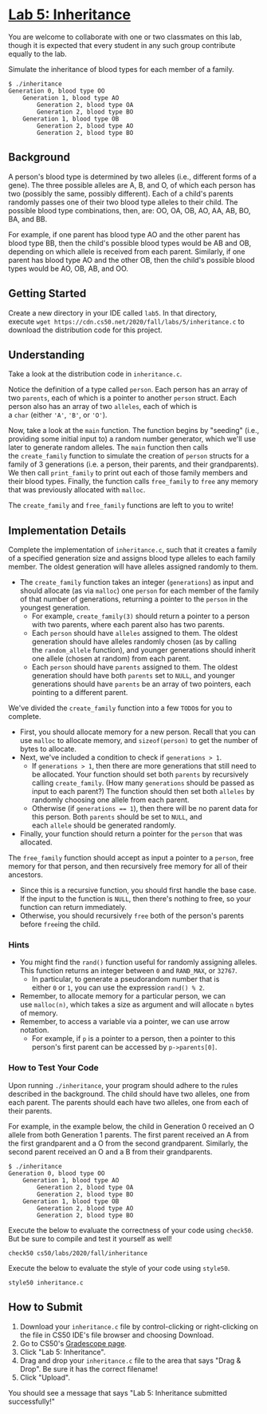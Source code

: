 [Lab 5: Inheritance](https://cs50.harvard.edu/college/2020/fall/labs/5/#lab-5-inheritance)
==========================================================================================

You are welcome to collaborate with one or two classmates on this lab, though it is expected that every student in any such group contribute equally to the lab.

Simulate the inheritance of blood types for each member of a family.

```
$ ./inheritance
Generation 0, blood type OO
    Generation 1, blood type AO
        Generation 2, blood type OA
        Generation 2, blood type BO
    Generation 1, blood type OB
        Generation 2, blood type AO
        Generation 2, blood type BO
```

## Background

A person's blood type is determined by two alleles (i.e., different forms of a gene). The three possible alleles are A, B, and O, of which each person has two (possibly the same, possibly different). Each of a child's parents randomly passes one of their two blood type alleles to their child. The possible blood type combinations, then, are: OO, OA, OB, AO, AA, AB, BO, BA, and BB.

For example, if one parent has blood type AO and the other parent has blood type BB, then the child's possible blood types would be AB and OB, depending on which allele is received from each parent. Similarly, if one parent has blood type AO and the other OB, then the child's possible blood types would be AO, OB, AB, and OO.

## Getting Started

Create a new directory in your IDE called `lab5`. In that directory, execute `wget https://cdn.cs50.net/2020/fall/labs/5/inheritance.c` to download the distribution code for this project.

## Understanding

Take a look at the distribution code in `inheritance.c`.

Notice the definition of a type called `person`. Each person has an array of two `parents`, each of which is a pointer to another `person` struct. Each person also has an array of two `alleles`, each of which is a `char` (either `'A'`, `'B'`, or `'O'`).

Now, take a look at the `main` function. The function begins by "seeding" (i.e., providing some initial input to) a random number generator, which we'll use later to generate random alleles. The `main` function then calls the `create_family` function to simulate the creation of `person` structs for a family of 3 generations (i.e. a person, their parents, and their grandparents). We then call `print_family` to print out each of those family members and their blood types. Finally, the function calls `free_family` to `free` any memory that was previously allocated with `malloc`.

The `create_family` and `free_family` functions are left to you to write!

## Implementation Details

Complete the implementation of `inheritance.c`, such that it creates a family of a specified generation size and assigns blood type alleles to each family member. The oldest generation will have alleles assigned randomly to them.

-   The `create_family` function takes an integer (`generations`) as input and should allocate (as via `malloc`) one `person` for each member of the family of that number of generations, returning a pointer to the `person` in the youngest generation.
    -   For example, `create_family(3)` should return a pointer to a person with two parents, where each parent also has two parents.
    -   Each `person` should have `alleles` assigned to them. The oldest generation should have alleles randomly chosen (as by calling the `random_allele` function), and younger generations should inherit one allele (chosen at random) from each parent.
    -   Each `person` should have `parents` assigned to them. The oldest generation should have both `parents` set to `NULL`, and younger generations should have `parents` be an array of two pointers, each pointing to a different parent.

We've divided the `create_family` function into a few `TODO`s for you to complete.

-   First, you should allocate memory for a new person. Recall that you can use `malloc` to allocate memory, and `sizeof(person)` to get the number of bytes to allocate.
-   Next, we've included a condition to check if `generations > 1`.
    -   If `generations > 1`, then there are more generations that still need to be allocated. Your function should set both `parents` by recursively calling `create_family`. (How many `generations` should be passed as input to each parent?) The function should then set both `alleles` by randomly choosing one allele from each parent.
    -   Otherwise (if `generations == 1`), then there will be no parent data for this person. Both `parents` should be set to `NULL`, and each `allele` should be generated randomly.
-   Finally, your function should return a pointer for the `person` that was allocated.

The `free_family` function should accept as input a pointer to a `person`, free memory for that person, and then recursively free memory for all of their ancestors.

-   Since this is a recursive function, you should first handle the base case. If the input to the function is `NULL`, then there's nothing to free, so your function can return immediately.
-   Otherwise, you should recursively `free` both of the person's parents before `free`ing the child.

### Hints

-   You might find the `rand()` function useful for randomly assigning alleles. This function returns an integer between `0` and `RAND_MAX`, or `32767`.
    -   In particular, to generate a pseudorandom number that is either `0` or `1`, you can use the expression `rand() % 2`.
-   Remember, to allocate memory for a particular person, we can use `malloc(n)`, which takes a size as argument and will allocate `n` bytes of memory.
-   Remember, to access a variable via a pointer, we can use arrow notation.
    -   For example, if `p` is a pointer to a person, then a pointer to this person's first parent can be accessed by `p->parents[0]`.

### How to Test Your Code

Upon running `./inheritance`, your program should adhere to the rules described in the background. The child should have two alleles, one from each parent. The parents should each have two alleles, one from each of their parents.

For example, in the example below, the child in Generation 0 received an O allele from both Generation 1 parents. The first parent received an A from the first grandparent and a O from the second grandparent. Similarly, the second parent received an O and a B from their grandparents.

```
$ ./inheritance
Generation 0, blood type OO
    Generation 1, blood type AO
        Generation 2, blood type OA
        Generation 2, blood type BO
    Generation 1, blood type OB
        Generation 2, blood type AO
        Generation 2, blood type BO
```

Execute the below to evaluate the correctness of your code using `check50`. But be sure to compile and test it yourself as well!

```
check50 cs50/labs/2020/fall/inheritance
```

Execute the below to evaluate the style of your code using `style50`.

```
style50 inheritance.c
```

## How to Submit

1.  Download your `inheritance.c` file by control-clicking or right-clicking on the file in CS50 IDE's file browser and choosing Download.
2.  Go to CS50's [Gradescope page](https://www.gradescope.com/courses/157004).
3.  Click "Lab 5: Inheritance".
4.  Drag and drop your `inheritance.c` file to the area that says "Drag & Drop". Be sure it has the correct filename!
5.  Click "Upload".

You should see a message that says "Lab 5: Inheritance submitted successfully!"
